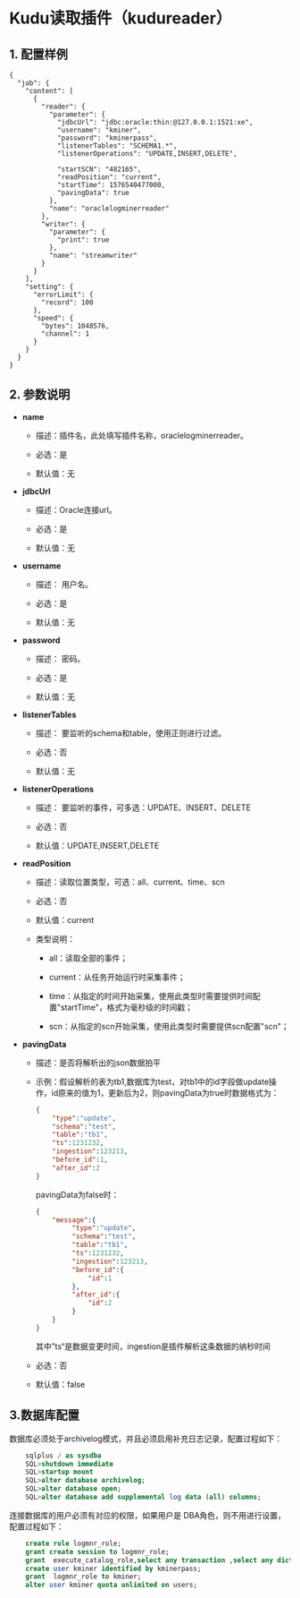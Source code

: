 # Kudu读取插件（kudureader）

## 1. 配置样例

```
{
  "job": {
    "content": [
      {
        "reader": {
          "parameter": {
            "jdbcUrl": "jdbc:oracle:thin:@127.0.0.1:1521:xe",
            "username": "kminer",
            "password": "kminerpass",
            "listenerTables": "SCHEMA1.*",
            "listenerOperations": "UPDATE,INSERT,DELETE",

            "startSCN": "482165",
            "readPosition": "current",
            "startTime": 1576540477000,
            "pavingData": true
          },
          "name": "oraclelogminerreader"
        },
        "writer": {
          "parameter": {
            "print": true
          },
          "name": "streamwriter"
        }
      }
    ],
    "setting": {
      "errorLimit": {
        "record": 100
      },
      "speed": {
        "bytes": 1048576,
        "channel": 1
      }
    }
  }
}
```

## 2. 参数说明

* **name**
  
  * 描述：插件名，此处填写插件名称，oraclelogminerreader。
  
  * 必选：是 
  
  * 默认值：无 

* **jdbcUrl**
  
  * 描述：Oracle连接url。
  
  * 必选：是
  
  * 默认值：无

* **username**
  
  * 描述： 用户名。
  
  * 必选：是 
  
  * 默认值：无 

* **password**
  
  * 描述： 密码。
  
  * 必选：是 
  
  * 默认值：无   

* **listenerTables**
  
  - 描述： 要监听的schema和table，使用正则进行过滤。
  
  - 必选：否
  
  - 默认值：无

* **listenerOperations**
  
  - 描述： 要监听的事件，可多选：UPDATE、INSERT、DELETE
  
  - 必选：否
  
  - 默认值：UPDATE,INSERT,DELETE

* **readPosition**
  
  * 描述：读取位置类型，可选：all、current、time、scn
  
  * 必选：否
  
  * 默认值：current
  
  * 类型说明：
    
    * all：读取全部的事件；
    
    * current：从任务开始运行时采集事件；
    
    * time：从指定的时间开始采集，使用此类型时需要提供时间配置"startTime"，格式为毫秒级的时间戳；
    
    * scn：从指定的scn开始采集，使用此类型时需要提供scn配置"scn"；

* **pavingData**
  
  * 描述：是否将解析出的json数据拍平
  
  * 示例：假设解析的表为tb1,数据库为test，对tb1中的id字段做update操作，id原来的值为1，更新后为2，则pavingData为true时数据格式为：
    
    ```json
    {
        "type":"update",
        "schema":"test",
        "table":"tb1",
        "ts":1231232,
        "ingestion":123213,
        "before_id":1,
        "after_id":2
    }
    ```
    
    pavingData为false时：
    
    ```json
    {
        "message":{
             "type":"update",
             "schema":"test",
             "table":"tb1",
             "ts":1231232,
             "ingestion":123213,
             "before_id":{
                 "id":1
             },
             "after_id":{
                 "id":2
             }
        }
    }
    ```
    
    其中”ts“是数据变更时间，ingestion是插件解析这条数据的纳秒时间
  
  * 必选：否
  
  * 默认值：false

## 3.数据库配置

数据库必须处于archivelog模式，并且必须启用补充日志记录，配置过程如下：

```sql
    sqlplus / as sysdba    
    SQL>shutdown immediate
    SQL>startup mount
    SQL>alter database archivelog;
    SQL>alter database open;
    SQL>alter database add supplemental log data (all) columns;
```

连接数据库的用户必须有对应的权限，如果用户是 DBA角色，则不用进行设置，配置过程如下：

```sql
    create role logmnr_role;
    grant create session to logmnr_role;
    grant  execute_catalog_role,select any transaction ,select any dictionary to logmnr_role;
    create user kminer identified by kminerpass;
    grant  logmnr_role to kminer;
    alter user kminer quota unlimited on users;
```
